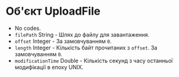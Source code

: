 # Об'єкт UploadFile

* No codes.
* `filePath` String - Шлях до файлу для завантаження.
* `offset` Integer - За замовчуванням `0`.
* `length` Integer - Кількість байт прочитаних з `offset`. За замовчуванням `0`.
* `modificationTime` Double - Кількість секунд з часу останньої модифікації в епоху UNIX.